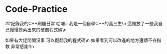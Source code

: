 # Code-Practice
 ##記錄我的C++刷題日常
哈囉~ 我是一個自學C++的高三生\n
這裡放了一些我自己慢慢摸索出來的破爛程式碼\n

如果有大佬閒閒沒事 可以翻翻我的程式碼\n
如果看到可以改進的地方還請不吝指教 非常感謝!\n